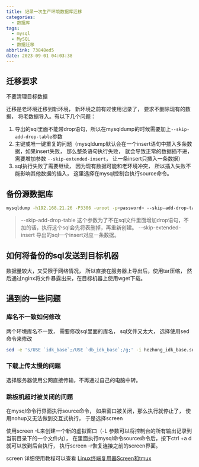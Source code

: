 ```yaml
---
title: 记录一次生产环境数据库迁移
categories:
  - 数据库
tags:
  - mysql
  - MySQL
  - 数据迁移
abbrlink: 73848ed5
date: 2023-09-01 04:03:38
---
```


## 迁移要求

不要清理目标数据

迁移是老环境迁移到新环境， 新环境之前有过使用记录了， 要求不删除现有的数据， 将老数据导入。有以下几个问题：
1.  导出的sql里面不能带drop语句，所以在mysqldump的时候需要加上`--skip-add-drop-table`参数
2.  主键或唯一键重复的问题（mysqldump默认会在一个insert语句中插入多条数据，如果insert失败， 那么整条语句执行失败， 就会导致正常的数据插不进，需要增加参数 `--skip-extended-insert`， 让一条insert只插入一条数据）
3.  sql执行失败了需要继续， 因为现有数据可能和老环境冲突， 所以插入失败不能影响其他数据的插入， 这里选择在mysql控制台执行source命令。

## 备份源数据库

```bash
mysqldump -h192.168.21.26 -P3306 -uroot -p<password> --skip-add-drop-table --skip-extended-insert --databases idk_base > hezhong_idk_base.sql
```

> --skip-add-drop-table 这个参数为了不在sql文件里面增加drop语句，不加的话，执行这个sql会先将表删掉，再重新创建。
> --skip-extended-insert 导出的sql一个insert对应一条数据。

## 如何将备份的sql发送到目标机器

数据量较大，又受限于网络情况， 所以直接在服务器上导出后，使用tar压缩， 然后通过nginx将文件暴露出来，在目标机器上使用wget下载。 

## 遇到的一些问题

### 库名不一致如何修改

两个环境库名不一致， 需要修改sql里面的库名， sql文件又太大， 选择使用sed命令来修改
```bash
sed -e 's/USE `idk_base`;/USE `db_idk_base`;/g;' -i hezhong_idk_base.sql
```

### 下载上传太慢的问题

选择服务器使用公网直接传输，不再通过自己的电脑中转。

### 跳板机超时被关闭的问题

在mysql命令行界面执行source命令， 如果窗口被关闭，那么执行就停止了， 使用nohup又无法做到交互式执行， 于是选择screen

使用screen -L来创建一个新的虚拟窗口（-L 参数可以将控制台的所有输出记录到当前目录下的一个文件内）， 在里面执行mysql命令source命令后，按下ctrl +a d 就可以放到后台执行， 执行screen -r恢复连接之前的screen界面。

screen 详细使用教程可以查看 [Linux终端复用器Screen和tmux](/posts/lm9yw00q)